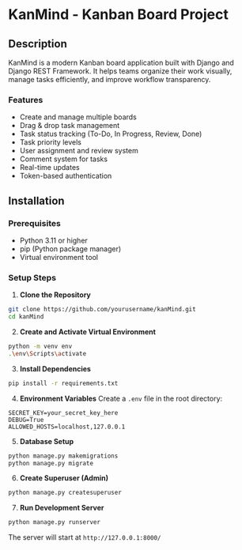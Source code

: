 # KanMind - Kanban Board Project

## Description
KanMind is a modern Kanban board application built with Django and Django REST Framework. It helps teams organize their work visually, manage tasks efficiently, and improve workflow transparency.

### Features
- Create and manage multiple boards
- Drag & drop task management
- Task status tracking (To-Do, In Progress, Review, Done)
- Task priority levels
- User assignment and review system
- Comment system for tasks
- Real-time updates
- Token-based authentication

## Installation

### Prerequisites
- Python 3.11 or higher
- pip (Python package manager)
- Virtual environment tool

### Setup Steps

1. **Clone the Repository**
```bash
git clone https://github.com/yourusername/kanMind.git
cd kanMind
```

2. **Create and Activate Virtual Environment**
```bash
python -m venv env
.\env\Scripts\activate
```

3. **Install Dependencies**
```bash
pip install -r requirements.txt
```

4. **Environment Variables**
Create a `.env` file in the root directory:
```env
SECRET_KEY=your_secret_key_here
DEBUG=True
ALLOWED_HOSTS=localhost,127.0.0.1
```

5. **Database Setup**
```bash
python manage.py makemigrations
python manage.py migrate
```

6. **Create Superuser (Admin)**
```bash
python manage.py createsuperuser
```

7. **Run Development Server**
```bash
python manage.py runserver
```

The server will start at `http://127.0.0.1:8000/`
